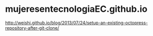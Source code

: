 # mujeresentecnologiaEC.github.io

http://weishi.github.io/blog/2013/07/24/setup-an-existing-octopress-repository-after-git-clone/
